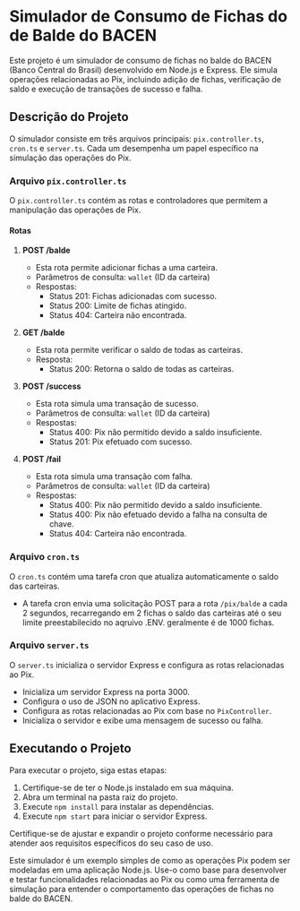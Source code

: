 # Simulador de Consumo de Fichas do de Balde do BACEN

Este projeto é um simulador de consumo de fichas no balde do BACEN (Banco Central do Brasil) desenvolvido em Node.js e Express. Ele simula operações relacionadas ao Pix, incluindo adição de fichas, verificação de saldo e execução de transações de sucesso e falha.

## Descrição do Projeto

O simulador consiste em três arquivos principais: `pix.controller.ts`, `cron.ts` e `server.ts`. Cada um desempenha um papel específico na simulação das operações do Pix.

### Arquivo `pix.controller.ts`

O `pix.controller.ts` contém as rotas e controladores que permitem a manipulação das operações de Pix.

#### Rotas

1. **POST /balde**
   - Esta rota permite adicionar fichas a uma carteira.
   - Parâmetros de consulta: `wallet` (ID da carteira)
   - Respostas:
     - Status 201: Fichas adicionadas com sucesso.
     - Status 200: Limite de fichas atingido.
     - Status 404: Carteira não encontrada.

2. **GET /balde**
   - Esta rota permite verificar o saldo de todas as carteiras.
   - Resposta:
     - Status 200: Retorna o saldo de todas as carteiras.

3. **POST /success**
   - Esta rota simula uma transação de sucesso.
   - Parâmetros de consulta: `wallet` (ID da carteira)
   - Respostas:
     - Status 400: Pix não permitido devido a saldo insuficiente.
     - Status 201: Pix efetuado com sucesso.

4. **POST /fail**
   - Esta rota simula uma transação com falha.
   - Parâmetros de consulta: `wallet` (ID da carteira)
   - Respostas:
     - Status 400: Pix não permitido devido a saldo insuficiente.
     - Status 400: Pix não efetuado devido a falha na consulta de chave.
     - Status 404: Carteira não encontrada.

### Arquivo `cron.ts`

O `cron.ts` contém uma tarefa cron que atualiza automaticamente o saldo das carteiras.

- A tarefa cron envia uma solicitação POST para a rota `/pix/balde` a cada 2 segundos, recarregando em 2 fichas o saldo das carteiras até o seu limite preestabilecido no aqruivo .ENV. geralmente é de 1000 fichas.

### Arquivo `server.ts`

O `server.ts` inicializa o servidor Express e configura as rotas relacionadas ao Pix.

- Inicializa um servidor Express na porta 3000.
- Configura o uso de JSON no aplicativo Express.
- Configura as rotas relacionadas ao Pix com base no `PixController`.
- Inicializa o servidor e exibe uma mensagem de sucesso ou falha.

## Executando o Projeto

Para executar o projeto, siga estas etapas:

1. Certifique-se de ter o Node.js instalado em sua máquina.
2. Abra um terminal na pasta raiz do projeto.
3. Execute `npm install` para instalar as dependências.
4. Execute `npm start` para iniciar o servidor Express.

Certifique-se de ajustar e expandir o projeto conforme necessário para atender aos requisitos específicos do seu caso de uso.

Este simulador é um exemplo simples de como as operações Pix podem ser modeladas em uma aplicação Node.js. Use-o como base para desenvolver e testar funcionalidades relacionadas ao Pix ou como uma ferramenta de simulação para entender o comportamento das operações de fichas no balde do BACEN.
